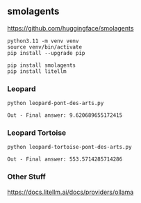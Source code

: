 ## smolagents

https://github.com/huggingface/smolagents

```
python3.11 -m venv venv
source venv/bin/activate
pip install --upgrade pip
```

```
pip install smolagents
pip install litellm
```


### Leopard

```
python leopard-pont-des-arts.py
```

```
Out - Final answer: 9.620689655172415
```

### Leopard Tortoise

```
python leopard-tortoise-pont-des-arts.py
```

```
Out - Final answer: 553.5714285714286
```

### Other Stuff

https://docs.litellm.ai/docs/providers/ollama


